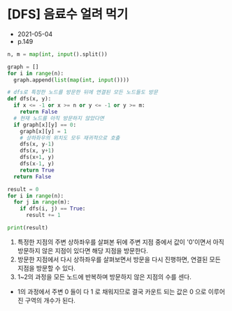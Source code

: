 # [DFS] 음료수 얼려 먹기

- 2021-05-04
- p.149

```python
n, m = map(int, input().split())

graph = []
for i in range(n):
  graph.append(list(map(int, input())))

# dfs로 특정한 노드를 방문한 뒤에 연결된 모든 노드들도 방문
def dfs(x, y):
  if x <= -1 or x >= n or y <= -1 or y >= m:
    return False
  # 현재 노드를 아직 방문하지 않았다면
  if graph[x][y] == 0:
    graph[x][y] = 1
    # 상하좌우의 위치도 모두 재귀적으로 호출
    dfs(x, y-1)
    dfs(x, y+1)
    dfs(x+1, y)
    dfs(x-1, y)
    return True
  return False

result = 0
for i in range(n):
  for j in range(m):
    if dfs(i, j) == True:
      result += 1

print(result)
```

1. 특정한 지점의 주변 상하좌우를 살펴본 뒤에 주변 지점 중에서 값이 '0'이면서 아직 방문하지 않은 지점이 있다면 해당 지점을 방문한다.
2. 방문한 지점에서 다시 상하좌우를 살펴보면서 방문을 다시 진행하면, 연결된 모든 지점을 방문할 수 있다.
3. 1~2의 과정을 모든 노드에 반복하며 방문하지 않은 지점의 수를 센다.
- 1의 과정에서 주변 0 들이 다 1 로 채워지므로 결국 카운트 되는 값은 0 으로 이루어진 구역의 개수가 된다.
